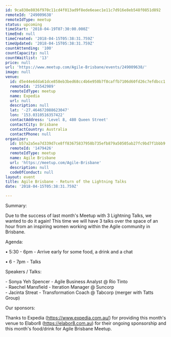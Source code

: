 ```yaml
---
id: 9ca830e8036f970c11cd4f013ad9f8ede6eaec1e11c7d916e8eb548f0851d892
remoteId: '249009638'
remoteIdType: meetup
status: upcoming
timeStart: '2018-04-19T07:30:00.000Z'
timeEnd: null
timeCreated: '2018-04-15T05:38:31.759Z'
timeUpdated: '2018-04-15T05:38:31.759Z'
countAttending: '100'
countCapacity: null
countWaitlist: '13'
price: null
url: 'https://www.meetup.com/Agile-Brisbane/events/249009638/'
image: null
venue:
  id: d5e44e6dda61dce858eb3bed68cc4b6e950b7f8caffb7106d60fd26c7efdbcc1
  remoteId: '25542989'
  remoteIdType: meetup
  name: Expedia
  url: null
  description: null
  lat: '-27.464672088623047'
  lon: '153.0310516357422'
  contactAddress: 'Level 8, 480 Queen Street'
  contactCity: Brisbane
  contactCountry: Australia
  contactPhone: null
organizer:
  id: b57a2a5ea7d339d7ce8ff83675837958b735efb879a50505ab27fc9bd7f1bbb9
  remoteId: '1479426'
  remoteIdType: meetup
  name: Agile Brisbane
  url: 'https://meetup.com/Agile-Brisbane'
  description: null
  codeOfConduct: null
layout: event
title: Agile Brisbane - Return of the Lightning Talks
date: '2018-04-15T05:38:31.759Z'

---
```

<p>Summary:</p> <p>Due to the success of last month's Meetup with 3 Lightning Talks, we wanted to do it again! This time we will have 3 talks over the space of an hour from an inspiring women working within the Agile community in Brisbane.</p> <p>Agenda:</p> <p>• 5:30 - 6pm - Arrive early for some food, a drink and a chat</p> <p>• 6 - 7pm - Talks</p> <p>Speakers / Talks:</p> <p>- Sonya Yeh Spencer - Agile Business Analyst @ Rio Tinto<br/>- Raechel Mansfield - Iteration Manager @ Suncorp<br/>- Jacinta Streat - Transformation Coach @ Tabcorp (merger with Tatts Group)</p> <p>Our sponsors:</p> <p>Thanks to Expedia (<a href="https://www.expedia.com.au/" class="linkified">https://www.expedia.com.au/</a>) for providing this month's venue to Elabor8 (<a href="https://elabor8.com.au" class="linkified">https://elabor8.com.au</a>) for their ongoing sponsorship and this month's food/drink for Agile Brisbane Meetup.</p>
